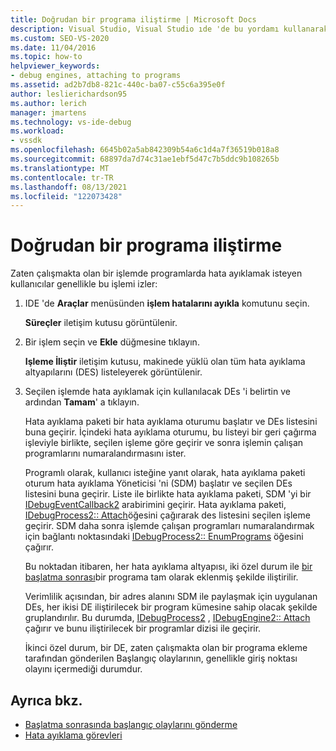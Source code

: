 ```yaml
---
title: Doğrudan bir programa iliştirme | Microsoft Docs
description: Visual Studio, Visual Studio ıde 'de bu yordamı kullanarak zaten çalışmakta olan bir işleme bir hata ayıklama altyapısı eklemeyi nasıl sağladığını öğrenin.
ms.custom: SEO-VS-2020
ms.date: 11/04/2016
ms.topic: how-to
helpviewer_keywords:
- debug engines, attaching to programs
ms.assetid: ad2b7db8-821c-440c-ba07-c55c6a395e0f
author: leslierichardson95
ms.author: lerich
manager: jmartens
ms.technology: vs-ide-debug
ms.workload:
- vssdk
ms.openlocfilehash: 6645b02a5ab842309b54a6c1d4a7f36519b018a8
ms.sourcegitcommit: 68897da7d74c31ae1ebf5d47c7b5ddc9b108265b
ms.translationtype: MT
ms.contentlocale: tr-TR
ms.lasthandoff: 08/13/2021
ms.locfileid: "122073428"
---
```

# <a name="attach-directly-to-a-program"></a>Doğrudan bir programa iliştirme
Zaten çalışmakta olan bir işlemde programlarda hata ayıklamak isteyen kullanıcılar genellikle bu işlemi izler:

1. IDE 'de **Araçlar** menüsünden **işlem hatalarını ayıkla** komutunu seçin.

    **Süreçler** iletişim kutusu görüntülenir.

2. Bir işlem seçin ve **Ekle** düğmesine tıklayın.

    **Işleme İliştir** iletişim kutusu, makinede yüklü olan tüm hata ayıklama altyapılarını (DES) listeleyerek görüntülenir.

3. Seçilen işlemde hata ayıklamak için kullanılacak DEs 'i belirtin ve ardından **Tamam**' a tıklayın.

   Hata ayıklama paketi bir hata ayıklama oturumu başlatır ve DEs listesini buna geçirir. İçindeki hata ayıklama oturumu, bu listeyi bir geri çağırma işleviyle birlikte, seçilen işleme göre geçirir ve sonra işlemin çalışan programlarını numaralandırmasını ister.

   Programlı olarak, kullanıcı isteğine yanıt olarak, hata ayıklama paketi oturum hata ayıklama Yöneticisi 'ni (SDM) başlatır ve seçilen DEs listesini buna geçirir. Liste ile birlikte hata ayıklama paketi, SDM 'yi bir [IDebugEventCallback2](../../extensibility/debugger/reference/idebugeventcallback2.md) arabirimini geçirir. Hata ayıklama paketi, [IDebugProcess2:: Attach](../../extensibility/debugger/reference/idebugprocess2-attach.md)öğesini çağırarak des listesini seçilen işleme geçirir. SDM daha sonra işlemde çalışan programları numaralandırmak için bağlantı noktasındaki [IDebugProcess2:: EnumPrograms](../../extensibility/debugger/reference/idebugprocess2-enumprograms.md) öğesini çağırır.

   Bu noktadan itibaren, her hata ayıklama altyapısı, iki özel durum ile [bir başlatma sonrası](../../extensibility/debugger/attaching-after-a-launch.md)bir programa tam olarak eklenmiş şekilde iliştirilir.

   Verimlilik açısından, bir adres alanını SDM ile paylaşmak için uygulanan DEs, her ikisi DE iliştirilecek bir program kümesine sahip olacak şekilde gruplandırılır. Bu durumda, [IDebugProcess2](../../extensibility/debugger/reference/idebugprocess2.md) , [IDebugEngine2:: Attach](../../extensibility/debugger/reference/idebugengine2-attach.md) çağırır ve bunu iliştirilecek bir programlar dizisi ile geçirir.

   İkinci özel durum, bir DE, zaten çalışmakta olan bir programa ekleme tarafından gönderilen Başlangıç olaylarının, genellikle giriş noktası olayını içermediği durumdur.

## <a name="see-also"></a>Ayrıca bkz.
- [Başlatma sonrasında başlangıç olaylarını gönderme](../../extensibility/debugger/sending-startup-events-after-a-launch.md)
- [Hata ayıklama görevleri](../../extensibility/debugger/debugging-tasks.md)
